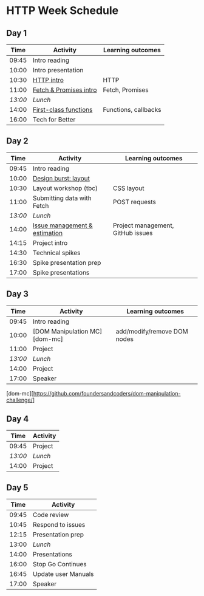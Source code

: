 # HTTP Week Schedule

## Day 1

| Time    | Activity                              | Learning outcomes    |
| ------- | ------------------------------------- | -------------------- |
| 09:45   | Intro reading                         |                      |
| 10:00   | Intro presentation                    |                      |
| 10:30   | [HTTP intro][http-intro]              | HTTP                 |
| 11:00   | [Fetch & Promises intro][fetch-intro] | Fetch, Promises      |
| _13:00_ | _Lunch_                               |                      |
| 14:00   | [First-class functions][fc-fns]       | Functions, callbacks |
| 16:00   | Tech for Better                       |                      |

[http-intro]: tbc
[fetch-intro]: https://github.com/oliverjam/learn-fetch/
[fc-fns]: https://github.com/oliverjam/first-class-functions

## Day 2

| Time    | Activity                                           | Learning outcomes                 |
| ------- | -------------------------------------------------- | --------------------------------- |
| 09:45   | Intro reading                                      |                                   |
| 10:00   | [Design burst: layout][db-layout]                  |                                   |
| 10:30   | Layout workshop (tbc)                              | CSS layout                        |
| 11:00   | Submitting data with Fetch                         | POST requests                     |
| _13:00_ | _Lunch_                                            |                                   |
| 14:00   | [Issue management & estimation][estimation-slides] | Project management, GitHub issues |
| 14:15   | Project intro                                      |                                   |
| 14:30   | Technical spikes                                   |                                   |
| 16:30   | Spike presentation prep                            |                                   |
| 17:00   | Spike presentations                                |

[db-layout]: https://docs.google.com/presentation/d/1mbzmHJ8UFGosmjwJaxOSJl-PuaQtqxzJKKU4ExGWxrg/edit#slide=id.g3d4c4019a0_1_276
[estimation-slides]: https://hackmd.io/@sofer/B1AL4V3ML#/

## Day 3

| Time    | Activity                      | Learning outcomes           |
| ------- | ----------------------------- | --------------------------- |
| 09:45   | Intro reading                 |                             |
| 10:00   | [DOM Manipulation MC][dom-mc] | add/modify/remove DOM nodes |
| 11:00   | Project                       |                             |
| _13:00_ | _Lunch_                       |                             |
| 14:00   | Project                       |                             |
| 17:00   | Speaker                       |                             |

[dom-mc][https://github.com/foundersandcoders/dom-manipulation-challenge/]

## Day 4

| Time    | Activity |
| ------- | -------- |
| 09:45   | Project  |
| _13:00_ | _Lunch_  |
| 14:00   | Project  |

## Day 5

| Time  | Activity            |
| ----- | ------------------- |
| 09:45 | Code review         |
| 10:45 | Respond to issues   |
| 12:15 | Presentation prep   |
| 13:00 | _Lunch_             |
| 14:00 | Presentations       |
| 16:00 | Stop Go Continues   |
| 16:45 | Update user Manuals |
| 17:00 | Speaker             |
